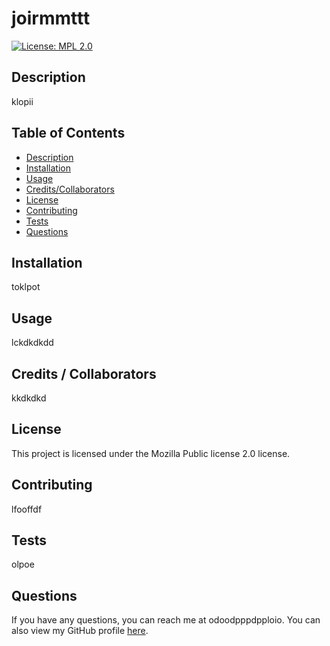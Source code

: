 # joirmmttt
[![License: MPL 2.0](https://img.shields.io/badge/License-MPL_2.0-brightgreen.svg)](https://opensource.org/licenses/MPL-2.0)

## Description
klopii


## Table of Contents
- [Description](#description)
- [Installation](#installation)
- [Usage](#usage)
- [Credits/Collaborators](#credits)
- [License](#license)
- [Contributing](#contributing)
- [Tests](#tests)
- [Questions](#questions)


## Installation
toklpot


## Usage
lckdkdkdd


## Credits / Collaborators
kkdkdkd


## License
This project is licensed under the Mozilla Public license 2.0 license.


## Contributing
lfooffdf


## Tests
olpoe


## Questions
If you have any questions, you can reach me at odoodpppdpploio.
You can also view my GitHub profile [here](https://github.com/ododpe).
